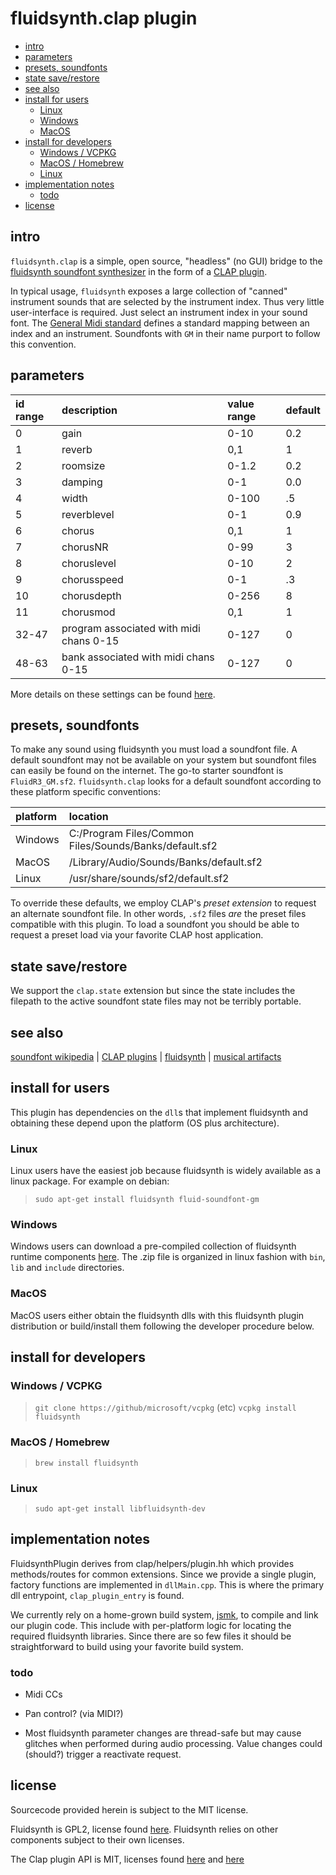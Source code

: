# fluidsynth.clap plugin 

- [intro](#intro)
- [parameters](#parameters)
- [presets, soundfonts](#presets-soundfonts)
- [state save/restore](#state-saverestore)
- [see also](#see-also)
- [install for users](#install-for-users)
  - [Linux](#linux)
  - [Windows](#windows)
  - [MacOS](#macos)
- [install for developers](#install-for-developers)
  - [Windows / VCPKG](#windows--vcpkg)
  - [MacOS / Homebrew](#macos--homebrew)
  - [Linux](#linux-1)
- [implementation notes](#implementation-notes)
  - [todo](#todo)
- [license](#license)

## intro

`fluidsynth.clap` is a simple, open source, "headless" (no GUI) bridge to 
the [fluidsynth soundfont synthesizer](https://fluidsynth.org) in the 
form of a [CLAP plugin](https://github.com/free-audio/clap).

In typical usage, `fluidsynth` exposes a large collection of "canned" instrument
sounds that are selected by the instrument index. Thus very little user-interface
is required. Just select an instrument index in your sound font.
The [General Midi standard](https://cannerycoders.com/docs/fiddle/reference/midiGM1.html)
defines a standard mapping between an index and an instrument. Soundfonts
with `GM` in their name purport to follow this convention.

## parameters

| id range | description                             | value range | default |
| :------- | :-------------------------------------- | :---------- | :------ |
| 0        | gain                                    | 0-10        | 0.2     |
| 1        | reverb                                  | 0,1         | 1       |
| 2        | roomsize                                | 0-1.2       | 0.2     |
| 3        | damping                                 | 0-1         | 0.0     |
| 4        | width                                   | 0-100       | .5      |
| 5        | reverblevel                             | 0-1         | 0.9     |
| 6        | chorus                                  | 0,1         | 1       |
| 7        | chorusNR                                | 0-99        | 3       |
| 8        | choruslevel                             | 0-10        | 2       |
| 9        | chorusspeed                             | 0-1         | .3      |
| 10       | chorusdepth                             | 0-256       | 8       |
| 11       | chorusmod                               | 0,1         | 1       |
| 32-47    | program associated with midi chans 0-15 | 0-127       | 0       |
| 48-63    | bank associated with midi chans 0-15    | 0-127       | 0       |

More details on these settings can be found [here](https://www.fluidsynth.org/api/settings_synth.html).

## presets, soundfonts

To make any sound using fluidsynth you must load a soundfont file. 
A default soundfont may not be available on your system but soundfont 
files can easily be found on the internet. The go-to starter soundfont 
is `FluidR3_GM.sf2`. `fluidsynth.clap` looks for a default soundfont 
according to these platform specific conventions:

| platform | location                                               |
| :------- | :----------------------------------------------------- |
| Windows  | C:/Program Files/Common Files/Sounds/Banks/default.sf2 |
| MacOS    | /Library/Audio/Sounds/Banks/default.sf2                |
| Linux    | /usr/share/sounds/sf2/default.sf2                      |

To override these defaults, we employ CLAP's _preset extension_ to request 
an alternate soundfont file.  In other words, `.sf2` files *are* the preset 
files compatible with this plugin.  To load a soundfont you should be able to 
request a preset load via your favorite CLAP host application.

## state save/restore

We support the `clap.state` extension but since the state includes
the filepath to the active soundfont state files may not be
terribly portable.

## see also

[soundfont wikipedia](https://en.wikipedia.org/wiki/SoundFont) |
[CLAP plugins](https://github.com/free-audio/clap) |
[fluidsynth](https://fluidsynth.org) |
[musical artifacts](https://musical-artifacts.com/artifacts?formats=sf2&tags=soundfont)

## install for users

This plugin has dependencies on the `dll`s that implement fluidsynth and 
obtaining these depend upon the platform (OS plus architecture).

### Linux 
Linux users have the easiest job because fluidsynth is widely available as 
a linux package.  For example on debian: 

> `sudo apt-get install fluidsynth fluid-soundfont-gm`

### Windows
Windows users can download a pre-compiled collection of fluidsynth
runtime components [here](https://github.com/FluidSynth/fluidsynth/releases).
The .zip file is organized in linux fashion with `bin`, `lib` and `include`
directories.

### MacOS
MacOS users either obtain the fluidsynth dlls with this fluidsynth plugin 
distribution or build/install them following the developer procedure below.

## install for developers

### Windows / VCPKG

> `git clone https://github/microsoft/vcpkg` (etc)
> `vcpkg install fluidsynth`

### MacOS / Homebrew

> `brew install fluidsynth`

### Linux

> `sudo apt-get install libfluidsynth-dev`

## implementation notes

FluidsynthPlugin derives from clap/helpers/plugin.hh which
provides methods/routes for common extensions. Since we 
provide a single plugin, factory functions are implemented 
in `dllMain.cpp`. This is where the primary dll entrypoint,
`clap_plugin_entry` is found.

We currently rely on a home-grown build system, [jsmk](https://github.com/dbadb/jsmk),
to compile and link our plugin code. This include with per-platform 
logic for locating the required fluidsynth libraries.  Since there are
so few files it should be straightforward to build using your favorite 
build system.

### todo

* Midi CCs

* Pan control? (via MIDI?)

* Most fluidsynth parameter changes are thread-safe but may cause
glitches when performed during audio processing.  Value changes
could (should?) trigger a reactivate request.

## license

Sourcecode provided herein is subject to the MIT license.  

Fluidsynth is GPL2, license found [here](https://github.com/FluidSynth/fluidsynth/blob/master/LICENSE).
Fluidsynth relies on other components subject to their own licenses.

The Clap plugin API is MIT, licenses found [here](https://github.com/free-audio/clap/blob/main/LICENSE)
and [here](https://github.com/free-audio/clap-helpers/blob/main/LICENSE)



